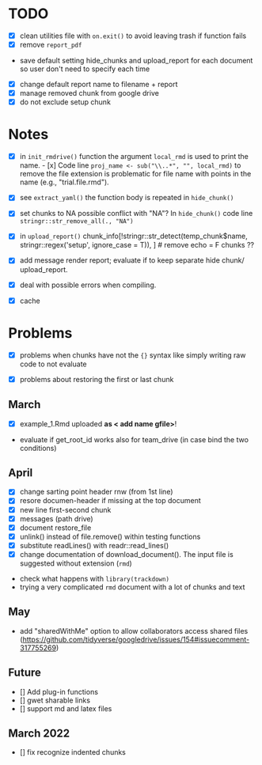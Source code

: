 # TODO

- [x] clean utilities file with `on.exit()` to avoid leaving trash if function fails
- [x] remove `report_pdf`
* save default setting hide_chunks and upload_report for each document so user don't need to specify each time
- [x] change default report name to filename + report
- [x] manage removed chunk from google drive
- [x] do not exclude setup chunk

# Notes

- [x] in `init_rmdrive()` function the argument `local_rmd` is used to print the name. - [x] Code line `proj_name <- sub("\\..*", "", local_rmd)` to remove the file extension is problematic for file name with points in the name (e.g., "trial.file.rmd").

- [x] see `extract_yaml()` the function body is repeated in `hide_chunk()`

- [x] set chunks to NA possible conflict with "NA"? In `hide_chunk()` code line `stringr::str_remove_all(., "NA")`

- [x] in `upload_report()` chunk_info[!stringr::str_detect(temp_chunk$name, stringr::regex('setup', ignore_case = T)), ] # remove echo = F chunks ??

- [x] add message render report; evaluate if to keep separate hide chunk/ upload_report.

- [x] deal with possible errors when compiling.

- [x] cache

# Problems

- [x] problems when chunks have not the `{}` syntax like simply writing raw code to not evaluate

- [x] problems about restoring the first or last chunk



## March

- [X] example_1.Rmd uploaded **as < add name gfile>**!
- evaluate if get_root_id works also for team_drive (in case bind the two conditions)


## April 

- [x] change sarting point header rnw (from 1st line)
- [x] resore documen-header if missing at the top document
- [x] new line first-second chunk
- [x] messages (path drive)
- [x] document restore_file
- [x] unlink() instead of file.remove() within testing functions
- [x] substitute readLines() with readr::read_lines()
- [x] change documentation of download_document(). The input file is suggested without extension (`rmd`)
- check what happens with `library(trackdown)`
- trying a very complicated `rmd` document with a lot of chunks and text

## May

- add "sharedWithMe" option to allow collaborators access shared files (https://github.com/tidyverse/googledrive/issues/154#issuecomment-317755269)


## Future 

- [] Add plug-in functions
- [] gwet sharable links
- [] support md and latex files

 
## March 2022
 
- [] fix recognize indented chunks 

